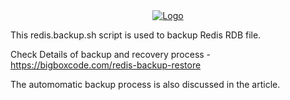 <div align="center">
    <a href="https://bigboxcode.com" target="_blank">
        <img src="https://bigboxcode.com/wp-content/uploads/2021/03/bigboxcode-inv.png" 
        alt="Logo">
    </a>
</div>


This redis.backup.sh script is used to backup Redis RDB file.

Check Details of backup and recovery process - <a title="Redis Backup and Recovery" href="https://bigboxcode.com/redis-backup-restore">https://bigboxcode.com/redis-backup-restore</a>

The automomatic backup process is also discussed in the article.

